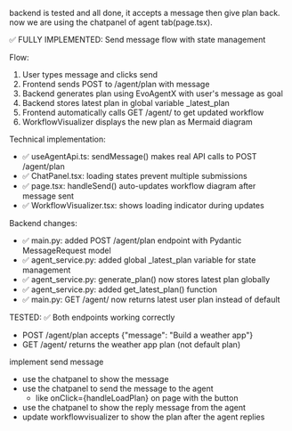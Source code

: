 backend is tested and all done, it accepts a message then give plan back.
now we are using the chatpanel of agent tab(page.tsx).

✅ FULLY IMPLEMENTED: Send message flow with state management

Flow:
1. User types message and clicks send
2. Frontend sends POST to /agent/plan with message
3. Backend generates plan using EvoAgentX with user's message as goal
4. Backend stores latest plan in global variable _latest_plan
5. Frontend automatically calls GET /agent/ to get updated workflow
6. WorkflowVisualizer displays the new plan as Mermaid diagram

Technical implementation:
- ✅ useAgentApi.ts: sendMessage() makes real API calls to POST /agent/plan
- ✅ ChatPanel.tsx: loading states prevent multiple submissions
- ✅ page.tsx: handleSend() auto-updates workflow diagram after message sent
- ✅ WorkflowVisualizer.tsx: shows loading indicator during updates

Backend changes:
- ✅ main.py: added POST /agent/plan endpoint with Pydantic MessageRequest model
- ✅ agent_service.py: added global _latest_plan variable for state management
- ✅ agent_service.py: generate_plan() now stores latest plan globally
- ✅ agent_service.py: added get_latest_plan() function
- ✅ main.py: GET /agent/ now returns latest user plan instead of default

TESTED: ✅ Both endpoints working correctly
- POST /agent/plan accepts {"message": "Build a weather app"} 
- GET /agent/ returns the weather app plan (not default plan)


implement  send message
- use the chatpanel to show the message
- use the chatpanel to send the message to the agent
    - like onClick={handleLoadPlan} on page with the button
- use the chatpanel to show the reply message from the agent
- update workflowvisualizer to show the plan after the agent replies